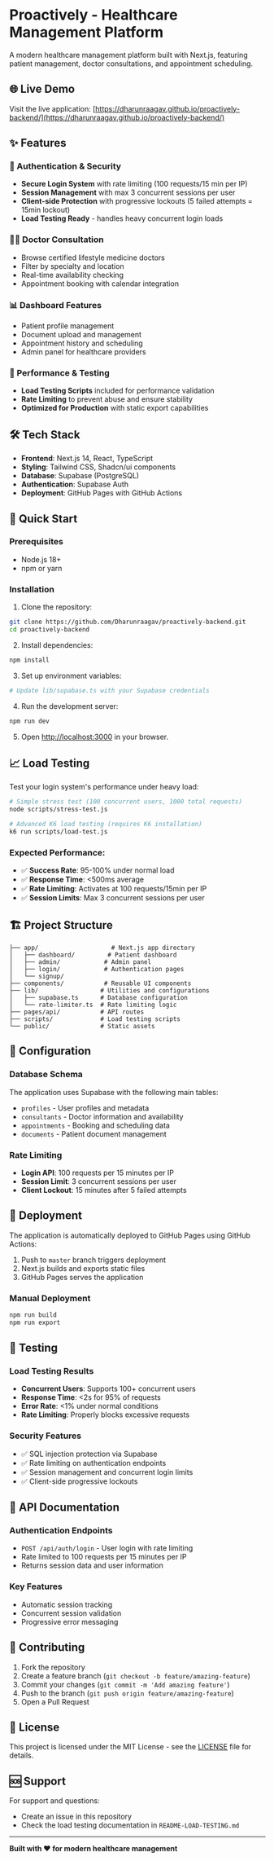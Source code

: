 # Proactively - Healthcare Management Platform

A modern healthcare management platform built with Next.js, featuring patient management, doctor consultations, and appointment scheduling.

## 🌐 Live Demo

Visit the live application: [https://dharunraagav.github.io/proactively-backend/](https://dharunraagav.github.io/proactively-backend/)

## ✨ Features

### 🔐 Authentication & Security
- **Secure Login System** with rate limiting (100 requests/15 min per IP)
- **Session Management** with max 3 concurrent sessions per user
- **Client-side Protection** with progressive lockouts (5 failed attempts = 15min lockout)
- **Load Testing Ready** - handles heavy concurrent login loads

### 👨‍⚕️ Doctor Consultation
- Browse certified lifestyle medicine doctors
- Filter by specialty and location
- Real-time availability checking
- Appointment booking with calendar integration

### 📊 Dashboard Features
- Patient profile management
- Document upload and management
- Appointment history and scheduling
- Admin panel for healthcare providers

### 🚀 Performance & Testing
- **Load Testing Scripts** included for performance validation
- **Rate Limiting** to prevent abuse and ensure stability
- **Optimized for Production** with static export capabilities

## 🛠️ Tech Stack

- **Frontend**: Next.js 14, React, TypeScript
- **Styling**: Tailwind CSS, Shadcn/ui components
- **Database**: Supabase (PostgreSQL)
- **Authentication**: Supabase Auth
- **Deployment**: GitHub Pages with GitHub Actions

## 🚀 Quick Start

### Prerequisites
- Node.js 18+ 
- npm or yarn

### Installation

1. Clone the repository:
```bash
git clone https://github.com/Dharunraagav/proactively-backend.git
cd proactively-backend
```

2. Install dependencies:
```bash
npm install
```

3. Set up environment variables:
```bash
# Update lib/supabase.ts with your Supabase credentials
```

4. Run the development server:
```bash
npm run dev
```

5. Open [http://localhost:3000](http://localhost:3000) in your browser.

## 📈 Load Testing

Test your login system's performance under heavy load:

```bash
# Simple stress test (100 concurrent users, 1000 total requests)
node scripts/stress-test.js

# Advanced K6 load testing (requires K6 installation)
k6 run scripts/load-test.js
```

### Expected Performance:
- ✅ **Success Rate**: 95-100% under normal load
- ✅ **Response Time**: <500ms average
- ✅ **Rate Limiting**: Activates at 100 requests/15min per IP
- ✅ **Session Limits**: Max 3 concurrent sessions per user

## 🏗️ Project Structure

```
├── app/                    # Next.js app directory
│   ├── dashboard/         # Patient dashboard
│   ├── admin/            # Admin panel
│   ├── login/            # Authentication pages
│   └── signup/
├── components/           # Reusable UI components
├── lib/                 # Utilities and configurations
│   ├── supabase.ts      # Database configuration
│   └── rate-limiter.ts  # Rate limiting logic
├── pages/api/           # API routes
├── scripts/             # Load testing scripts
└── public/              # Static assets
```

## 🔧 Configuration

### Database Schema
The application uses Supabase with the following main tables:
- `profiles` - User profiles and metadata
- `consultants` - Doctor information and availability
- `appointments` - Booking and scheduling data
- `documents` - Patient document management

### Rate Limiting
- **Login API**: 100 requests per 15 minutes per IP
- **Session Limit**: 3 concurrent sessions per user
- **Client Lockout**: 15 minutes after 5 failed attempts

## 🚀 Deployment

The application is automatically deployed to GitHub Pages using GitHub Actions:

1. Push to `master` branch triggers deployment
2. Next.js builds and exports static files
3. GitHub Pages serves the application

### Manual Deployment
```bash
npm run build
npm run export
```

## 🧪 Testing

### Load Testing Results
- **Concurrent Users**: Supports 100+ concurrent users
- **Response Time**: <2s for 95% of requests
- **Error Rate**: <1% under normal conditions
- **Rate Limiting**: Properly blocks excessive requests

### Security Features
- ✅ SQL injection protection via Supabase
- ✅ Rate limiting on authentication endpoints
- ✅ Session management and concurrent login limits
- ✅ Client-side progressive lockouts

## 📝 API Documentation

### Authentication Endpoints
- `POST /api/auth/login` - User login with rate limiting
- Rate limited to 100 requests per 15 minutes per IP
- Returns session data and user information

### Key Features
- Automatic session tracking
- Concurrent session validation
- Progressive error messaging

## 🤝 Contributing

1. Fork the repository
2. Create a feature branch (`git checkout -b feature/amazing-feature`)
3. Commit your changes (`git commit -m 'Add amazing feature'`)
4. Push to the branch (`git push origin feature/amazing-feature`)
5. Open a Pull Request

## 📄 License

This project is licensed under the MIT License - see the [LICENSE](LICENSE) file for details.

## 🆘 Support

For support and questions:
- Create an issue in this repository
- Check the load testing documentation in `README-LOAD-TESTING.md`

---

**Built with ❤️ for modern healthcare management**
